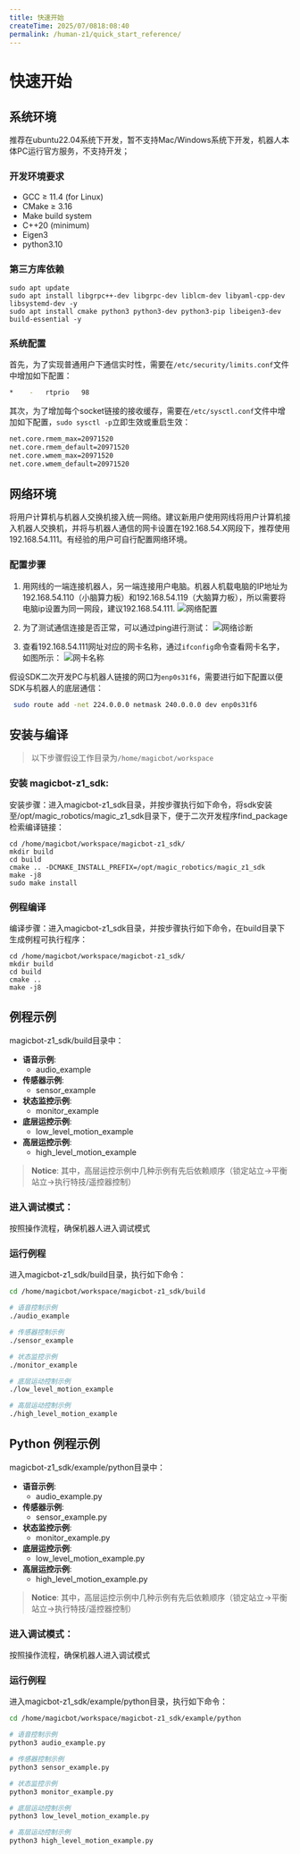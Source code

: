 ```yaml
---
title: 快速开始
createTime: 2025/07/0818:08:40
permalink: /human-z1/quick_start_reference/
---
```

# 快速开始

## 系统环境
推荐在ubuntu22.04系统下开发，暂不支持Mac/Windows系统下开发，机器人本体PC运行官方服务，不支持开发；

### 开发环境要求

- GCC ≥ 11.4 (for Linux)
- CMake ≥ 3.16
- Make build system
- C++20 (minimum)
- Eigen3
- python3.10

### 第三方库依赖
```
sudo apt update
sudo apt install libgrpc++-dev libgrpc-dev liblcm-dev libyaml-cpp-dev libsystemd-dev -y
sudo apt install cmake python3 python3-dev python3-pip libeigen3-dev build-essential -y
```

### 系统配置

首先，为了实现普通用户下通信实时性，需要在`/etc/security/limits.conf`文件中增加如下配置：
```bash
*    -   rtprio   98
```

其次，为了增加每个socket链接的接收缓存，需要在`/etc/sysctl.conf`文件中增加如下配置，`sudo sysctl -p`立即生效或重启生效：
```bash
net.core.rmem_max=20971520  
net.core.rmem_default=20971520  
net.core.wmem_max=20971520  
net.core.wmem_default=20971520  
```

## 网络环境
将用户计算机与机器人交换机接入统一网络。建议新用户使用网线将用户计算机接入机器人交换机，并将与机器人通信的网卡设置在192.168.54.X网段下，推荐使用192.168.54.111。有经验的用户可自行配置网络环境。


### 配置步骤
1. 用网线的一端连接机器人，另一端连接用户电脑。机器人机载电脑的IP地址为192.168.54.110（小脑算力板）和192.168.54.119（大脑算力板），所以需要将电脑ip设置为同一网段，建议192.168.54.111.
![网络配置](../image/human-z1/ubuntu_net_setting.png)


2. 为了测试通信连接是否正常，可以通过ping进行测试：
![网络诊断](../image/human-z1/ubuntu_ping.png)

3. 查看192.168.54.111网址对应的网卡名称，通过`ifconfig`命令查看网卡名字，如图所示：
![网卡名称](../image/human-z1/network_card_name.png)

假设SDK二次开发PC与机器人链接的网口为`enp0s31f6`，需要进行如下配置以便SDK与机器人的底层通信：

```bash
 sudo route add -net 224.0.0.0 netmask 240.0.0.0 dev enp0s31f6
```

## 安装与编译
> 以下步骤假设工作目录为`/home/magicbot/workspace`

### 安装 magicbot-z1_sdk:
安装步骤：进入magicbot-z1_sdk目录，并按步骤执行如下命令，将sdk安装至/opt/magic_robotics/magic_z1_sdk目录下，便于二次开发程序find_package检索编译链接：

```
cd /home/magicbot/workspace/magicbot-z1_sdk/
mkdir build
cd build
cmake .. -DCMAKE_INSTALL_PREFIX=/opt/magic_robotics/magic_z1_sdk
make -j8
sudo make install
```

### 例程编译

编译步骤：进入magicbot-z1_sdk目录，并按步骤执行如下命令，在build目录下生成例程可执行程序：

```
cd /home/magicbot/workspace/magicbot-z1_sdk/
mkdir build
cd build
cmake ..
make -j8
```

## 例程示例

magicbot-z1_sdk/build目录中：

- **语音示例**:
  - audio_example
- **传感器示例**:
  - sensor_example
- **状态监控示例**:
  - monitor_example
- **底层运控示例**:
  - low_level_motion_example
- **高层运控示例**:
  - high_level_motion_example

> **Notice**: 其中，高层运控示例中几种示例有先后依赖顺序（锁定站立->平衡站立->执行特技/遥控器控制）

### 进入调试模式：

按照操作流程，确保机器人进入调试模式

### 运行例程

进入magicbot-z1_sdk/build目录，执行如下命令：

```bash
cd /home/magicbot/workspace/magicbot-z1_sdk/build

# 语音控制示例
./audio_example

# 传感器控制示例
./sensor_example

# 状态监控示例
./monitor_example

# 底层运动控制示例
./low_level_motion_example

# 高层运动控制示例
./high_level_motion_example
```

## Python 例程示例

magicbot-z1_sdk/example/python目录中：

- **语音示例**:
  - audio_example.py
- **传感器示例**:
  - sensor_example.py
- **状态监控示例**:
  - monitor_example.py
- **底层运控示例**:
  - low_level_motion_example.py
- **高层运控示例**:
  - high_level_motion_example.py

> **Notice**: 其中，高层运控示例中几种示例有先后依赖顺序（锁定站立->平衡站立->执行特技/遥控器控制）


### 进入调试模式：

按照操作流程，确保机器人进入调试模式

### 运行例程

进入magicbot-z1_sdk/example/python目录，执行如下命令：

```bash
cd /home/magicbot/workspace/magicbot-z1_sdk/example/python

# 语音控制示例
python3 audio_example.py

# 传感器控制示例
python3 sensor_example.py

# 状态监控示例
python3 monitor_example.py

# 底层运动控制示例
python3 low_level_motion_example.py

# 高层运动控制示例
python3 high_level_motion_example.py
```